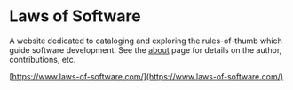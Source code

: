 # Laws of Software

A website dedicated to cataloging and exploring the rules-of-thumb which guide software development. See the [about](about.md) page for details on the author, contributions, etc.

[https://www.laws-of-software.com/](https://www.laws-of-software.com/)
